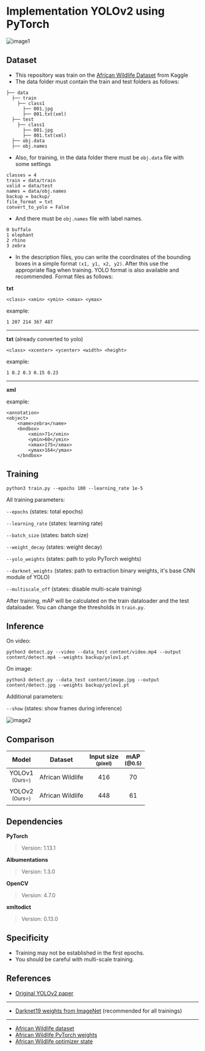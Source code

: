 # Implementation YOLOv2 using PyTorch 
![image1](https://user-images.githubusercontent.com/86290623/228918454-ae2f39dd-4ccc-4f55-93a1-fcea701f4132.jpg)


## Dataset
* This repository was train on the [African Wildlife Dataset](https://www.kaggle.com/datasets/biancaferreira/african-wildlife) from Kaggle
* The data folder must contain the train and test folders as follows:
> 
    ├── data 
      ├── train
        ├── class1
          ├── 001.jpg
          ├── 001.txt(xml)
      ├── test 
        ├── class1
          ├── 001.jpg
          ├── 001.txt(xml)
      ├── obj.data
      ├── obj.names

* Also, for training, in the data folder there must be `obj.data` file with some settings
>
    classes = 4
    train = data/train
    valid = data/test
    names = data/obj.names
    backup = backup/
    file_format = txt
    convert_to_yolo = False
    
* And there must be `obj.names` file with label names.
>
    0 buffalo
    1 elephant
    2 rhino
    3 zebra

* In the description files, you can write the coordinates of the bounding boxes in a simple format `(x1, y1, x2, y2)`. After this use the appropriate flag when training. YOLO format is also available and recommended. Format files as follows:    
    
**txt**
>
    <class> <xmin> <ymin> <xmax> <ymax>
example:
>
    1 207 214 367 487
___
**txt** (already converted to yolo)
>
    <class> <xcenter> <ycenter> <width> <height>
example:
>
    1 0.2 0.3 0.15 0.23
___
**xml**

example:
>
    <annotation>
	<object>
		<name>zebra</name>
		<bndbox>
			<xmin>71</xmin>
			<ymin>60</ymin>
			<xmax>175</xmax>
			<ymax>164</ymax>
		</bndbox>
    
## Training
> 
    python3 train.py --epochs 100 --learning_rate 1e-5 
    
All training parameters:

`--epochs`                  (states: total epochs)

`--learning_rate`           (states: learning rate)

`--batch_size`              (states: batch size)

`--weight_decay`            (states: weight decay)

`--yolo_weights`            (states: path to yolo PyTorch weights)

`--darknet_weights`         (states: path to extraction binary weights, it's base CNN module of YOLO)

`--multiscale_off`          (states: disable multi-scale training)

After training, mAP will be calculated on the train dataloader and the test dataloader.
You can change the thresholds in `train.py`.

## Inference
On video:
> 
    python3 detect.py --video --data_test content/video.mp4 --output content/detect.mp4 --weights backup/yolov1.pt
On image:
> 
    python3 detect.py --data_test content/image.jpg --output content/detect.jpg --weights backup/yolov1.pt

Additional parameters:

`--show`          (states: show frames during inference)

![image2](https://user-images.githubusercontent.com/86290623/228927611-e747d106-19ba-4bcd-8d8a-5435b99bb89b.jpg)

## Comparison
| Model   		      | Dataset 	   |Input size <br> <sub> (pixel)   | mAP <br> <sub>(@0.5)   |
| :---:   		      | :---:   	   | :---:    	                    | :---: 		     |
| YOLOv1 <br> <sub> (Ours⭐)  | African Wildlife   | 416       	                   | 70     	  	    |
| YOLOv2 <br> <sub> (Ours⭐)  | African Wildlife   | 448       	      	           | 61    	            |

## Dependencies
**PyTorch** 
> Version: 1.13.1

**Albumentations**
> Version: 1.3.0

**OpenCV**
> Version: 4.7.0

**xmltodict**
> Version: 0.13.0
		
## Specificity
* Training may not be established in the first epochs.
* You should be careful with multi-scale training.

## References
* [Original YOLOv2 paper](https://arxiv.org/pdf/1506.02640.pdf)
___
* [Darknet19 weights from ImageNet](https://pjreddie.com/media/files/darknet19_448.weights) (recommended for all trainings)
___
* [African Wildlife dataset](https://www.kaggle.com/datasets/biancaferreira/african-wildlife?resource=download)
* [African Wildlife PyTorch weights](https://drive.google.com/file/d/1-0xX8dxh4oc6FhGH3jighnMQDLNMrR67/view?usp=share_link)
* [African Wildlife optimizer state](https://drive.google.com/file/d/1-3mbEJSViHkMYB9Ru4x05h0kx9Tou7cn/view?usp=share_link)
